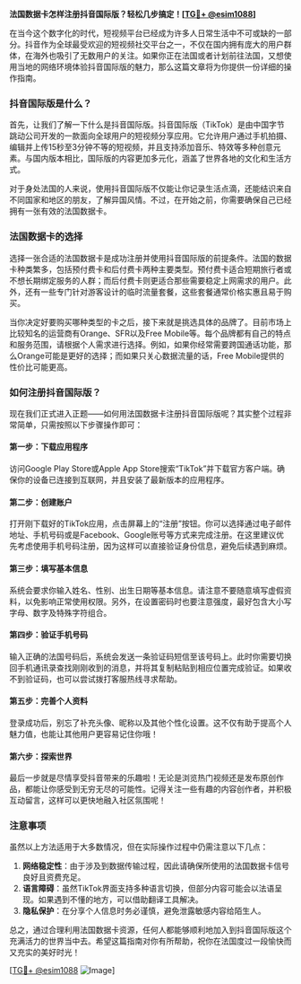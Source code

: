 **法国数据卡怎样注册抖音国际版？轻松几步搞定！[[TG💪+ @esim1088](https://t.me/s/esim1088)]**

在当今这个数字化的时代，短视频平台已经成为许多人日常生活中不可或缺的一部分。抖音作为全球最受欢迎的短视频社交平台之一，不仅在国内拥有庞大的用户群体，在海外也吸引了无数用户的关注。如果你正在法国或者计划前往法国，又想使用当地的网络环境体验抖音国际版的魅力，那么这篇文章将为你提供一份详细的操作指南。

### 抖音国际版是什么？

首先，让我们了解一下什么是抖音国际版。抖音国际版（TikTok）是由中国字节跳动公司开发的一款面向全球用户的短视频分享应用。它允许用户通过手机拍摄、编辑并上传15秒至3分钟不等的短视频，并且支持添加音乐、特效等多种创意元素。与国内版本相比，国际版的内容更加多元化，涵盖了世界各地的文化和生活方式。

对于身处法国的人来说，使用抖音国际版不仅能让你记录生活点滴，还能结识来自不同国家和地区的朋友，了解异国风情。不过，在开始之前，你需要确保自己已经拥有一张有效的法国数据卡。

### 法国数据卡的选择

选择一张合适的法国数据卡是成功注册并使用抖音国际版的前提条件。法国的数据卡种类繁多，包括预付费卡和后付费卡两种主要类型。预付费卡适合短期旅行者或不想长期绑定服务的人群；而后付费卡则更适合那些需要稳定上网需求的用户。此外，还有一些专门针对游客设计的临时流量套餐，这些套餐通常价格实惠且易于购买。

当你决定好要购买哪种类型的卡之后，接下来就是挑选具体的品牌了。目前市场上比较知名的运营商有Orange、SFR以及Free Mobile等。每个品牌都有自己的特点和服务范围，请根据个人需求进行选择。例如，如果你经常需要跨国通话功能，那么Orange可能是更好的选择；而如果只关心数据流量的话，Free Mobile提供的性价比可能更高。

### 如何注册抖音国际版？

现在我们正式进入正题——如何用法国数据卡注册抖音国际版呢？其实整个过程非常简单，只需按照以下步骤操作即可：

#### 第一步：下载应用程序
访问Google Play Store或Apple App Store搜索“TikTok”并下载官方客户端。确保你的设备已连接到互联网，并且安装了最新版本的应用程序。

#### 第二步：创建账户
打开刚下载好的TikTok应用，点击屏幕上的“注册”按钮。你可以选择通过电子邮件地址、手机号码或是Facebook、Google账号等方式来完成注册。在这里建议优先考虑使用手机号码注册，因为这样可以直接验证身份信息，避免后续遇到麻烦。

#### 第三步：填写基本信息
系统会要求你输入姓名、性别、出生日期等基本信息。请注意不要随意填写虚假资料，以免影响正常使用权限。另外，在设置密码时也要注意强度，最好包含大小写字母、数字及特殊字符组合。

#### 第四步：验证手机号码
输入正确的法国号码后，系统会发送一条验证码短信至该号码上。此时你需要切换回手机通讯录查找刚刚收到的消息，并将其复制粘贴到相应位置完成验证。如果收不到验证码，也可以尝试拨打客服热线寻求帮助。

#### 第五步：完善个人资料
登录成功后，别忘了补充头像、昵称以及其他个性化设置。这不仅有助于提高个人魅力值，也能让其他用户更容易记住你哦！

#### 第六步：探索世界
最后一步就是尽情享受抖音带来的乐趣啦！无论是浏览热门视频还是发布原创作品，都能让你感受到无穷无尽的可能性。记得关注一些有趣的内容创作者，并积极互动留言，这样可以更快地融入社区氛围呢！

### 注意事项

虽然以上方法适用于大多数情况，但在实际操作过程中仍需注意以下几点：

1. **网络稳定性**：由于涉及到数据传输过程，因此请确保所使用的法国数据卡信号良好且资费充足。
2. **语言障碍**：虽然TikTok界面支持多种语言切换，但部分内容可能会以法语呈现。如果遇到不懂的地方，可以借助翻译工具解决。
3. **隐私保护**：在分享个人信息时务必谨慎，避免泄露敏感内容给陌生人。

总之，通过合理利用法国数据卡资源，任何人都能够顺利地加入到抖音国际版这个充满活力的世界当中去。希望这篇指南对你有所帮助，祝你在法国度过一段愉快而又充实的美好时光！

[[TG💪+ @esim1088](https://t.me/s/esim1088) ![Image](https://i.postimg.cc/4NQfJmqS/Snipaste-2025-05-13-00-14-12.png)]